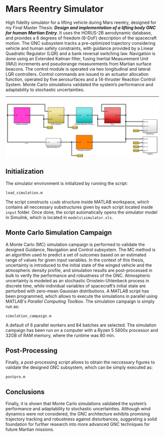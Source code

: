 # Mars Reentry Simulator
High fidelity simulator for a lifting vehicle during Mars reentry, designed for my Final Master Thesis: ***Design and implementation of a lifting body
GNC for human Martian Entry***. It uses the HORUS-2B aerodynamic database, and provides a 6 degrees of freedom (6-DoF) description of the spacecraft motion. The
GNC subsystem tracks a pre-optimized trajectory considering vehicle and human safety constraints, with guidance provided by a Linear Quadratic Regulator (LQR)
and a bank reversal switching law. Navigation is done using an Extended Kalman filter, fusing Inertial Measurement Unit (IMU) increments and pseudorange measurements
from Martian surface beacons. The control module is operated via two longitudinal and lateral LQR controllers. Control commands are issued to an actuator allocation
function, operated by five aerosurfaces and a 14-thruster Reaction Control System. Monte Carlo simulations validated the system’s performance and adaptability to
stochastic uncertainties.

---

![Simulator design overview](/doc/sim.png)

## Initialization
The simulator environment is initialized by running the script:
```
load_simulation.m
```
The script constructs ```simdb``` structure inside MATLAB workspace, which contains all neccessary substructures given by each script located inside ```input``` folder. Once done, the script
automatically opens the simulator model in Simulink, which is located in ```models\simulator.slx```.

## Monte Carlo Simulation Campaign
 A Monte Carlo (MC) simulation campaign is performed to validate the designed Guidance, Navigation and Control subsystem. The MC method is an algorithm used to predict a
set of outcomes based on an estimated range of values for given input variables. In the context of this thesis, uncertainty is introduced to the initial state of the winged
vehicle and the atmospheric density profile, and simulation results are post-processed in bulk to verify the performance and robustness of the GNC. Atmospheric uncertainty
is modeled as an stochastic Ornstein-Uhlenbeck process in discrete time, while individual variables of spacecraft’s initial state are perturbed with zero-mean Gaussian distributions.
A MATLAB script has been programmed, which allows to execute the simulations in parallel using MATLAB's *Parallel Computing Toolbox*. The simulation campaign is simply run as:
```
simulation_campaign.m
```
A default of 6 parallel workers and 84 batches are selected. The simulation campaign has been run on a computer with a Ryzen 5 5600x processor and 32GB of RAM
memory, where the runtime was 80 min.

## Post-Processing
Finally, a post-processing script allows to obtain the neccessary figures to validate the designed GNC subsystem, which can be simply executed as:
```
postpro.m
```

## Conclusions
Finally, it is shown that Monte Carlo simulations validated the system’s performance and adaptability to stochastic uncertainties. Although wind dynamics were not considered, the GNC
architecture exhibits promising trajectory tracking and robustness against disturbances, suggesting a solid foundation for further research into more advanced GNC techniques for future Martian
missions.
